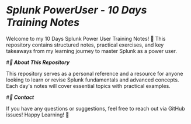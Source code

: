 # __*Splunk PowerUser - 10 Days Training Notes*__

Welcome to my 10 Days Splunk Power User Training Notes! 🚀 This repository contains structured notes, practical exercises, and key takeaways from my learning journey to master Splunk as a power user.

#__*📌 About This Repository*__

This repository serves as a personal reference and a resource for anyone looking to learn or revise Splunk fundamentals and advanced concepts. Each day's notes will cover essential topics with practical examples.

#__*📩 Contact*__

If you have any questions or suggestions, feel free to reach out via GitHub issues!
Happy Learning! 🎉
